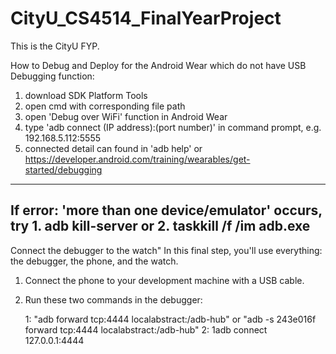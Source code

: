 # CityU_CS4514_FinalYearProject
This is the CityU FYP.

How to Debug and Deploy for the Android Wear which do not have USB Debugging function:
1. download SDK Platform Tools
2. open cmd with corresponding file path
3. open 'Debug over WiFi' function in Android Wear
4. type 'adb connect (IP address):(port number)' in command prompt, e.g. 192.168.5.112:5555
5. connected
detail can found in 'adb help' or https://developer.android.com/training/wearables/get-started/debugging
----------------------------------------------------------------------------------
If error: 'more than one device/emulator' occurs, try 1. adb kill-server or 2. taskkill /f /im adb.exe
----------------------------------------------------------------------------------
Connect the debugger to the watch"
In this final step, you'll use everything: the debugger, the phone, and the watch.

1. Connect the phone to your development machine with a USB cable.
2. Run these two commands in the debugger:

	1: 	"adb forward tcp:4444 localabstract:/adb-hub"
		or
		"adb -s 243e016f forward tcp:4444 localabstract:/adb-hub"
	2: 1adb connect 127.0.0.1:4444
	
